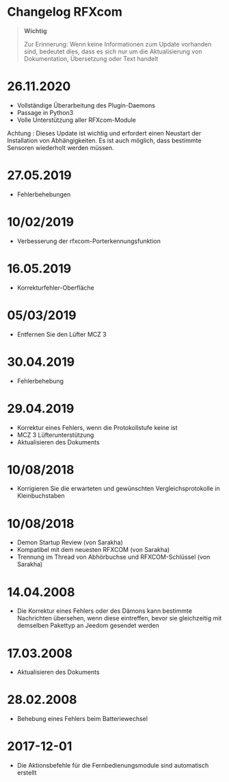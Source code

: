 # Changelog RFXcom

>**Wichtig**
>
>Zur Erinnerung: Wenn keine Informationen zum Update vorhanden sind, bedeutet dies, dass es sich nur um die Aktualisierung von Dokumentation, Übersetzung oder Text handelt

# 26.11.2020

- Vollständige Überarbeitung des Plugin-Daemons
- Passage in Python3
- Volle Unterstützung aller RFXcom-Module

Achtung : Dieses Update ist wichtig und erfordert einen Neustart der Installation von Abhängigkeiten. Es ist auch möglich, dass bestimmte Sensoren wiederholt werden müssen.

# 27.05.2019

- Fehlerbehebungen

# 10/02/2019

- Verbesserung der rfxcom-Porterkennungsfunktion

# 16.05.2019

- Korrekturfehler-Oberfläche

# 05/03/2019

- Entfernen Sie den Lüfter MCZ 3

# 30.04.2019

- Fehlerbehebung

# 29.04.2019

- Korrektur eines Fehlers, wenn die Protokollstufe keine ist
- MCZ 3 Lüfterunterstützung
- Aktualisieren des Dokuments

# 10/08/2018

- Korrigieren Sie die erwarteten und gewünschten Vergleichsprotokolle in Kleinbuchstaben

# 10/08/2018

- Demon Startup Review (von Sarakha)
- Kompatibel mit dem neuesten RFXCOM (von Sarakha)
- Trennung im Thread von Abhörbuchse und RFXCOM-Schlüssel (von Sarakha)

# 14.04.2008

- Die Korrektur eines Fehlers oder des Dämons kann bestimmte Nachrichten übersehen, wenn diese eintreffen, bevor sie gleichzeitig mit demselben Pakettyp an Jeedom gesendet werden

# 17.03.2008

- Aktualisieren des Dokuments

# 28.02.2008

- Behebung eines Fehlers beim Batteriewechsel

# 2017-12-01

-   Die Aktionsbefehle für die Fernbedienungsmodule sind
    automatisch erstellt
